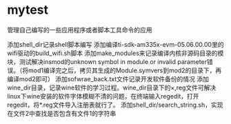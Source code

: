 mytest
======

管理自己编写的一些应用程序或者脚本工具命令的应用

添加shell_dir记录shell脚本编写
添加编译ti-sdk-am335x-evm-05.06.00.00里的wifi驱动的build_wifi.sh脚本
添加make_modules来记录编译内核非源码目录的模块，测试解决insmod的unknown symbol in module or invalid parameter错误。（将mod1编译完之后，拷贝其生成的Module.symvers到mod2的目录下，再编译mod2即可）
添加sofwrae_back.txt文件记录开发软件备份的情况
添加wine_dir目录，记录wine软件的学习过程。wine_dir目录下的×,reg文件可解决linux下wine安装的软件字体模糊不清的问题，在终端输入regedit，打开regedit，将*.reg文件导入注册表就行了。
添加shell_dir/search_string.sh，实现在文件2中查找是否包含有文件1的字符串

